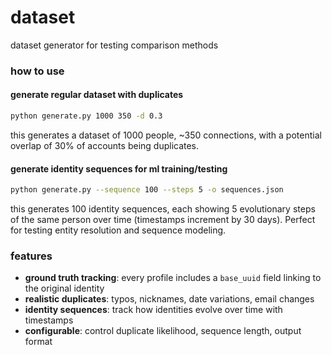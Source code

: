 # dataset

dataset generator for testing comparison methods

### how to use

#### generate regular dataset with duplicates

```sh
python generate.py 1000 350 -d 0.3
```

this generates a dataset of 1000 people, ~350 connections, with a potential overlap of 30% of accounts being duplicates.

#### generate identity sequences for ml training/testing

```sh
python generate.py --sequence 100 --steps 5 -o sequences.json
```

this generates 100 identity sequences, each showing 5 evolutionary steps of the same person over time (timestamps increment by 30 days). Perfect for testing entity resolution and sequence modeling.

### features

- **ground truth tracking**: every profile includes a `base_uuid` field linking to the original identity
- **realistic duplicates**: typos, nicknames, date variations, email changes 
- **identity sequences**: track how identities evolve over time with timestamps
- **configurable**: control duplicate likelihood, sequence length, output format
